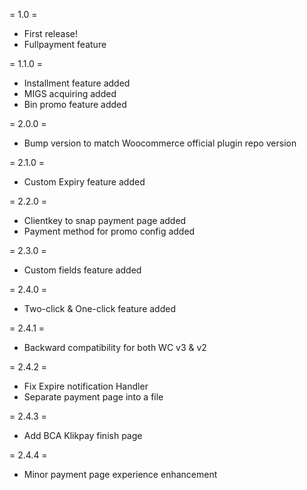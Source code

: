= 1.0 =
* First release!
* Fullpayment feature

= 1.1.0 =
* Installment feature added
* MIGS acquiring added
* Bin promo feature added

= 2.0.0 =
* Bump version to match Woocommerce official plugin repo version

= 2.1.0 =
* Custom Expiry feature added

= 2.2.0 =
* Clientkey to snap payment page added
* Payment method for promo config added

= 2.3.0 =
* Custom fields feature added

= 2.4.0 =
* Two-click & One-click feature added

= 2.4.1 =
* Backward compatibility for both WC v3 & v2

= 2.4.2 =
* Fix Expire notification Handler
* Separate payment page into a file

= 2.4.3 =
* Add BCA Klikpay finish page

= 2.4.4 =
* Minor payment page experience enhancement